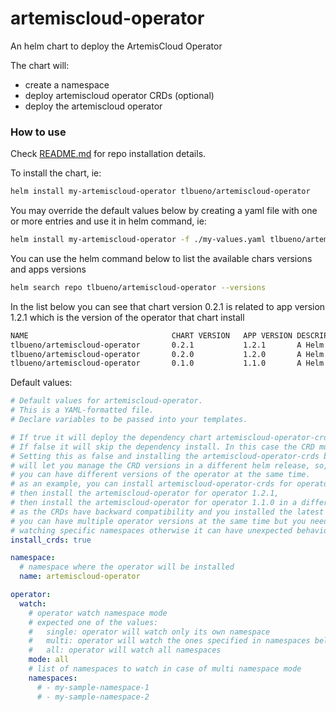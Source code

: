 # artemiscloud-operator

An helm chart to deploy the ArtemisCloud Operator

The chart will:
- create a namespace
- deploy artemiscloud operator CRDs (optional)
- deploy the artemiscloud operator

### How to use

Check [README.md](../../README.md) for repo installation details.

To install the chart, ie:
```sh
helm install my-artemiscloud-operator tlbueno/artemiscloud-operator
```

You may override the default values below by creating a yaml file with one or more entries and use it in helm command, ie:
```sh
helm install my-artemiscloud-operator -f ./my-values.yaml tlbueno/artemiscloud-operator
```

You can use the helm command below to list the available chars versions and apps versions
```sh
helm search repo tlbueno/artemiscloud-operator --versions
```

In the list below you can see that chart version 0.2.1 is related to app version 1.2.1 which is the version of the operator that chart install
```sh
NAME                              	CHART VERSION	APP VERSION	DESCRIPTION                                       
tlbueno/artemiscloud-operator     	0.2.1        	1.2.1      	A Helm chart to install ArtemisCloud Operator     
tlbueno/artemiscloud-operator     	0.2.0        	1.2.0      	A Helm chart to install ArtemisCloud Operator     
tlbueno/artemiscloud-operator     	0.1.0        	1.1.0      	A Helm chart to install ArtemisCloud Operator   
```

Default values:
```yaml
# Default values for artemiscloud-operator.
# This is a YAML-formatted file.
# Declare variables to be passed into your templates.

# If true it will deploy the dependency chart artemiscloud-operator-crds
# If false it will skip the dependency install. In this case the CRD must be already installed
# Setting this as false and installing the artemiscloud-operator-crds before
# will let you manage the CRD versions in a different helm release, so, in this case
# you can have different versions of the operator at the same time.
# as an example, you can install artemiscloud-operator-crds for operator 1.2.1,
# then install the artemiscloud-operator for operator 1.2.1,
# then install the artemiscloud-operator for operator 1.1.0 in a different namespace
# as the CRDs have backward compatibility and you installed the latest one,
# you can have multiple operator versions at the same time but you need to ensure they are
# watching specific namespaces otherwise it can have unexpected behavior
install_crds: true

namespace:
  # namespace where the operator will be installed
  name: artemiscloud-operator

operator:
  watch:
    # operator watch namespace mode
    # expected one of the values:
    #   single: operator will watch only its own namespace
    #   multi: operator will watch the ones specified in namespaces below
    #   all: operator will watch all namespaces
    mode: all
    # list of namespaces to watch in case of multi namespace mode
    namespaces:
      # - my-sample-namespace-1
      # - my-sample-namespace-2
```

